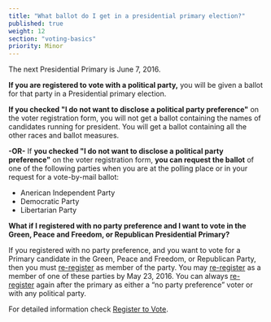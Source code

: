 ```yaml
---
title: "What ballot do I get in a presidential primary election?"
published: true
weight: 12
section: "voting-basics"
priority: Minor
---
```


The next Presidential Primary is June 7, 2016.  

**If you are registered to vote with a political party,** you will be given a ballot for that party in a Presidential primary election.  

**If you checked "I do not want to disclose a political party preference"** on the voter registration form, you will not get a ballot containing the names of candidates running for president. You will get a ballot containing all the other races and ballot measures.  

**-OR-** If **you checked "I do not want to disclose a political party preference"** on the voter registration form, **you can request the ballot** of one of the following parties when you are at the polling place or in your request for a vote-by-mail ballot:  
- Anerican Independent Party  
- Democratic Party  
- Libertarian Party  

**What if I registered with no party preference and I want to vote in the Green, Peace and Freedom, or Republican Presidential Primary?**  

If you registered with no party preference, and you want to vote for a Primary candidate in the Green, Peace and Freedom, or Republican Party, then you must [re-register](http://registertovote.ca.gov/) as member of the party. You may [re-register](http://registertovote.ca.gov/) as a member of one of these parties by May 23, 2016. You can always [re-register](http://registertovote.ca.gov/) again after the primary as either a “no party preference” voter or with any political party.  

For detailed information check [Register to Vote](#section-register-to-vote).